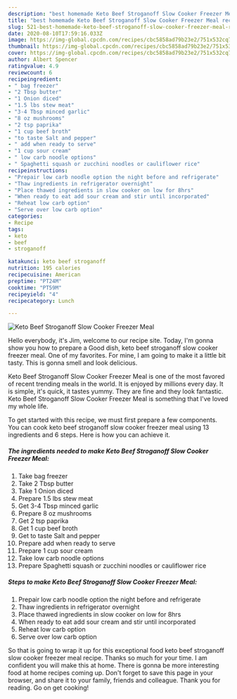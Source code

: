 ```yaml
---
description: "best homemade Keto Beef Stroganoff Slow Cooker Freezer Meal recipe | how to make easy Keto Beef Stroganoff Slow Cooker Freezer Meal"
title: "best homemade Keto Beef Stroganoff Slow Cooker Freezer Meal recipe | how to make easy Keto Beef Stroganoff Slow Cooker Freezer Meal"
slug: 521-best-homemade-keto-beef-stroganoff-slow-cooker-freezer-meal-recipe-how-to-make-easy-keto-beef-stroganoff-slow-cooker-freezer-meal
date: 2020-08-10T17:59:16.033Z
image: https://img-global.cpcdn.com/recipes/cbc5858ad79b23e2/751x532cq70/keto-beef-stroganoff-slow-cooker-freezer-meal-recipe-main-photo.jpg
thumbnail: https://img-global.cpcdn.com/recipes/cbc5858ad79b23e2/751x532cq70/keto-beef-stroganoff-slow-cooker-freezer-meal-recipe-main-photo.jpg
cover: https://img-global.cpcdn.com/recipes/cbc5858ad79b23e2/751x532cq70/keto-beef-stroganoff-slow-cooker-freezer-meal-recipe-main-photo.jpg
author: Albert Spencer
ratingvalue: 4.9
reviewcount: 6
recipeingredient:
- " bag freezer"
- "2 Tbsp butter"
- "1 Onion diced"
- "1.5 lbs stew meat"
- "3-4 Tbsp minced garlic"
- "8 oz mushrooms"
- "2 tsp paprika"
- "1 cup beef broth"
- "to taste Salt and pepper"
- " add when ready to serve"
- "1 cup sour cream"
- " low carb noodle options"
- " Spaghetti squash or zucchini noodles or cauliflower rice"
recipeinstructions:
- "Prepair low carb noodle option the night before and refrigerate"
- "Thaw ingredients in refrigerator overnight"
- "Place thawed ingredients in slow cooker on low for 8hrs"
- "When ready to eat add sour cream and stir until incorporated"
- "Reheat low carb option"
- "Serve over low carb option"
categories:
- Recipe
tags:
- keto
- beef
- stroganoff

katakunci: keto beef stroganoff 
nutrition: 195 calories
recipecuisine: American
preptime: "PT24M"
cooktime: "PT59M"
recipeyield: "4"
recipecategory: Lunch

---
```



![Keto Beef Stroganoff Slow Cooker Freezer Meal](https://img-global.cpcdn.com/recipes/cbc5858ad79b23e2/751x532cq70/keto-beef-stroganoff-slow-cooker-freezer-meal-recipe-main-photo.jpg)

Hello everybody, it's Jim, welcome to our recipe site. Today, I'm gonna show you how to prepare a Good dish, keto beef stroganoff slow cooker freezer meal. One of my favorites. For mine, I am going to make it a little bit tasty. This is gonna smell and look delicious.

Keto Beef Stroganoff Slow Cooker Freezer Meal is one of the most favored of recent trending meals in the world. It is enjoyed by millions every day. It is simple, it's quick, it tastes yummy. They are fine and they look fantastic. Keto Beef Stroganoff Slow Cooker Freezer Meal is something that I've loved my whole life.




To get started with this recipe, we must first prepare a few components. You can cook keto beef stroganoff slow cooker freezer meal using 13 ingredients and 6 steps. Here is how you can achieve it.

<!--inarticleads1-->

##### The ingredients needed to make Keto Beef Stroganoff Slow Cooker Freezer Meal:

1. Take  bag freezer
1. Take 2 Tbsp butter
1. Take 1 Onion diced
1. Prepare 1.5 lbs stew meat
1. Get 3-4 Tbsp minced garlic
1. Prepare 8 oz mushrooms
1. Get 2 tsp paprika
1. Get 1 cup beef broth
1. Get to taste Salt and pepper
1. Prepare  add when ready to serve
1. Prepare 1 cup sour cream
1. Take  low carb noodle options
1. Prepare  Spaghetti squash or zucchini noodles or cauliflower rice




<!--inarticleads2-->

##### Steps to make Keto Beef Stroganoff Slow Cooker Freezer Meal:

1. Prepair low carb noodle option the night before and refrigerate
1. Thaw ingredients in refrigerator overnight
1. Place thawed ingredients in slow cooker on low for 8hrs
1. When ready to eat add sour cream and stir until incorporated
1. Reheat low carb option
1. Serve over low carb option




So that is going to wrap it up for this exceptional food keto beef stroganoff slow cooker freezer meal recipe. Thanks so much for your time. I am confident you will make this at home. There is gonna be more interesting food at home recipes coming up. Don't forget to save this page in your browser, and share it to your family, friends and colleague. Thank you for reading. Go on get cooking!
